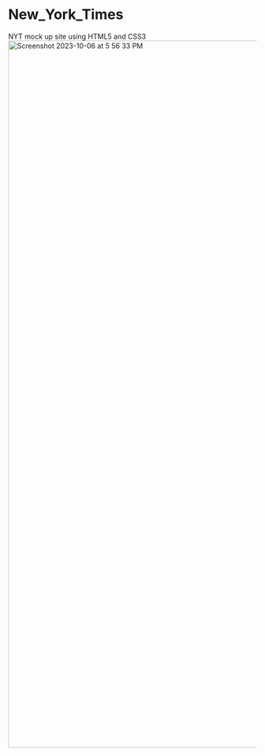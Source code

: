 # New_York_Times
NYT mock up site using HTML5 and CSS3
<img width="1432" alt="Screenshot 2023-10-06 at 5 56 33 PM" src="https://github.com/briannawillis195/New_York_Times/assets/143905399/8481864a-78c4-4c25-b97b-02aa3e55eced">
